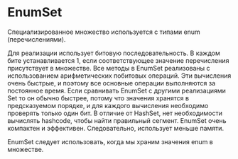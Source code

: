 # EnumSet

Специализированное множество используется с типами enum (перечислениями).

Для реализации использует битовую последовательность. В каждом бите устанавливается 1, если 
соответствующее значение перечисления присутствует в множестве. 
Все методы в EnumSet реализованы с использованием арифметических побитовых операций. 
Эти вычисления очень быстрые, и поэтому все основные операции выполняются за постоянное время. 
Если сравнивать EnumSet с другими реализациями Set то он обычно быстрее, потому что значения 
хранятся в предсказуемом порядке, и для каждого вычисления необходимо проверять только один бит. 
В отличие от HashSet, нет необходимости вычислять hashcode, чтобы найти правильный сегмент. 
EnumSet очень компактен и эффективен. Следовательно, использует меньше памяти.

EnumSet следует использовать, когда мы храним значения enum в множестве.
